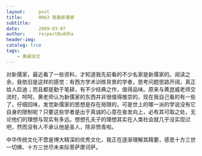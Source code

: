 ```yaml
---
layout:     post
title:      H063 我看新儒家
subtitle:   
date:       2009-03-07
author:     respectBuddha
header-img: 
catalog: true
tags:
    - 黄粱旧文
---
```


对新儒家，最近看了一些资料，才知道我先前看的不少名家是新儒家的。阅读之余，我依旧是这样的感觉：有西方学术训练背景的学者，思考问题思路开阔，真正给人启迪；而且都是勤于笔耕，有不少经典之作，值得品味。原来与黄崑威老师交流时，呵呵，黄老师认为新儒家的东西并非很值得推崇的，现在我自己看的有一些了，仔细回味，发觉新儒家的思想是存在局限的，可是世上的哪一派的学说没有它自身的限制呢？只要这些学者是出于真诚的心意在奋发向上，必有其可取之处，无论他们的理想与现实有多远。想想孔夫子的理想其实在人类社会就几乎没实现过吧，然而没有人不承认他是圣人，除非愤青啦。

中华传统文化不啻是博大精深的优秀文化，我正在逐渐理解其精要，感恩十方三世一切佛、十方三世尽未来际菩萨摩诃萨。